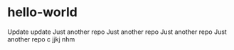 # hello-world
Update update
Just another repo
Just another repo
Just another repo
Just another repo c
jjkj 
nhm
